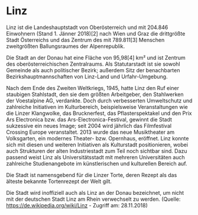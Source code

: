#  Linz
Linz ist die Landeshauptstadt von Oberösterreich und mit 204.846 Einwohnern (Stand 1. Jänner 2018)[2] nach Wien und Graz die drittgrößte Stadt Österreichs und das Zentrum des mit 789.811[3] Menschen zweitgrößten Ballungsraumes der Alpenrepublik.

Die Stadt an der Donau hat eine Fläche von 95,98[4] km² und ist Zentrum des oberösterreichischen Zentralraums. Als Statutarstadt ist sie sowohl Gemeinde als auch politischer Bezirk; außerdem Sitz der benachbarten Bezirkshauptmannschaften von Linz-Land und Urfahr-Umgebung.

Nach dem Ende des Zweiten Weltkriegs, 1945, hatte Linz den Ruf einer staubigen Stahlstadt, den sie dem größten Arbeitgeber, den Stahlwerken der Voestalpine AG, verdankte. Doch durch verbesserten Umweltschutz und zahlreiche Initiativen im Kulturbereich, beispielsweise Veranstaltungen wie die Linzer Klangwolke, das Brucknerfest, das Pflasterspektakel und den Prix Ars Electronica bzw. das Ars-Electronica-Festival, gewinnt die Stadt sukzessive ein neues Image; seit 2004 wird jährlich das Filmfestival Crossing Europe veranstaltet. 2013 wurde das neue Musiktheater am Volksgarten, ein modernes Theater- bzw. Opernhaus, eröffnet. Linz konnte sich mit diesen und weiteren Initiativen als Kulturstadt positionieren, wobei auch Strukturen der alten Industriestadt zum Teil noch sichtbar sind. Dazu passend weist Linz als Universitätsstadt mit mehreren Universitäten auch zahlreiche Studienangebote im künstlerischen und kulturellen Bereich auf.

Die Stadt ist namensgebend für die Linzer Torte, deren Rezept als das älteste bekannte Tortenrezept der Welt gilt.

Die Stadt wird inoffiziell auch als Linz an der Donau bezeichnet, um nicht mit der deutschen Stadt Linz am Rhein verwechselt zu werden.
(Quelle: https://de.wikipedia.org/wiki/Linz - Zugriff am: 28.11.2018)
